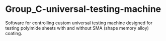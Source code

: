# Group_C-universal-testing-machine
Software for controlling custom universal testing machine designed for testing polyimide  sheets with and without SMA (shape memory alloy) coating.
